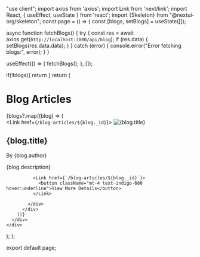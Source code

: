 "use client";
import axios from 'axios';
import Link from 'next/link';
import React, { useEffect, useState } from 'react';
import {Skeleton} from "@nextui-org/skeleton";
const page = () => {
  const [blogs, setBlogs] = useState([]);

  async function fetchBlogs() {
    try {
      const res = await axios.get(`http://localhost:3000/api/blog`);
      if (res.data) {
        setBlogs(res.data.data);
      }
    } catch (error) {
      console.error("Error fetching blogs:", error);
    }
  }

  useEffect(() => {
    fetchBlogs();
  }, []);

  if(!blogs){
    return <Skeleton/>
  }
  return (
    <div className="container mx-auto py-12 px-4 bg-slate-800 ">
      <h1 className="text-3xl font-bold text-center mb-12">Blog Articles</h1>
      <div className="grid grid-cols-1 md:grid-cols-2 lg:grid-cols-3 gap-8">
        {blogs?.map((blog) => (
          <div key={blog._id} className="bg-white rounded-lg shadow-md overflow-hidden">
            <Link  href={`/blog-articles/${blog._id}`}>
            <img src={blog?.image} alt={blog.title} className="w-full h-48 object-cover" />
            </Link>
            <div className="p-4">
              <h2 className="text-xl font-bold">{blog.title}</h2>
              <p className="text-gray-600 text-sm">By {blog.author}</p>
              <p className="mt-2 text-gray-700">{blog.description}</p>

              <Link href={`/blog-articles/${blog._id}`}>
                <button className="mt-4 text-indigo-600 hover:underline">View More Details</button>
              </Link>

            </div>
          </div>
        ))}
      </div>
    </div>
  );
};

export default page;
